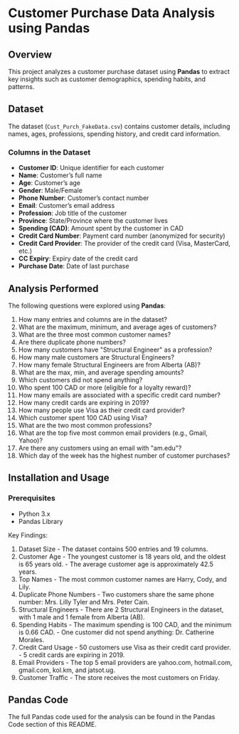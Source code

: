 # Customer Purchase Data Analysis using Pandas

## Overview
This project analyzes a customer purchase dataset using **Pandas** to extract key insights such as customer demographics, spending habits, and patterns.

## Dataset
The dataset (`Cust_Purch_FakeData.csv`) contains customer details, including names, ages, professions, spending history, and credit card information.

### Columns in the Dataset
- **Customer ID**: Unique identifier for each customer
- **Name**: Customer’s full name
- **Age**: Customer’s age
- **Gender**: Male/Female
- **Phone Number**: Customer’s contact number
- **Email**: Customer’s email address
- **Profession**: Job title of the customer
- **Province**: State/Province where the customer lives
- **Spending (CAD)**: Amount spent by the customer in CAD
- **Credit Card Number**: Payment card number (anonymized for security)
- **Credit Card Provider**: The provider of the credit card (Visa, MasterCard, etc.)
- **CC Expiry**: Expiry date of the credit card
- **Purchase Date**: Date of last purchase

## Analysis Performed
The following questions were explored using **Pandas**:

1. How many entries and columns are in the dataset?
2. What are the maximum, minimum, and average ages of customers?
3. What are the three most common customer names?
4. Are there duplicate phone numbers?
5. How many customers have "Structural Engineer" as a profession?
6. How many male customers are Structural Engineers?
7. How many female Structural Engineers are from Alberta (AB)?
8. What are the max, min, and average spending amounts?
9. Which customers did not spend anything?
10. Who spent 100 CAD or more (eligible for a loyalty reward)?
11. How many emails are associated with a specific credit card number?
12. How many credit cards are expiring in 2019?
13. How many people use Visa as their credit card provider?
14. Which customer spent 100 CAD using Visa?
15. What are the two most common professions?
16. What are the top five most common email providers (e.g., Gmail, Yahoo)?
17. Are there any customers using an email with "am.edu"?
18. Which day of the week has the highest number of customer purchases?


## Installation and Usage
### Prerequisites
- Python 3.x
- Pandas Library


Key Findings:
1.	Dataset Size
         - The dataset contains 500 entries and 19 columns.
2.	Customer Age
        - The youngest customer is 18 years old, and the oldest is 65 years old.
        - The average customer age is approximately 42.5 years.
3.	Top Names
         - The most common customer names are Harry, Cody, and Lily.
4.	Duplicate Phone Numbers
         - Two customers share the same phone number: Mrs. Lilly Tyler and Mrs. Peter Cain.
5.	Structural Engineers
         - There are 2 Structural Engineers in the dataset, with 1 male and 1 female from Alberta (AB).
6.	Spending Habits
         - The maximum spending is 100 CAD, and the minimum is 0.66 CAD.
         - One customer did not spend anything: Dr. Catherine Morales.
7.	Credit Card Usage
         - 50 customers use Visa as their credit card provider.
         - 5 credit cards are expiring in 2019.
8.	Email Providers
         - The top 5 email providers are yahoo.com, hotmail.com, gmail.com, kol.km, and jatsot.ug.
9.	Customer Traffic
         - The store receives the most customers on Friday.


## Pandas Code
The full Pandas code used for the analysis can be found in the Pandas Code section of this README.




